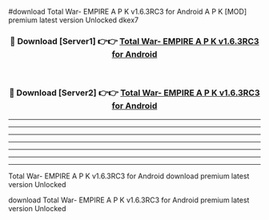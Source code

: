 #download Total War- EMPIRE A P K v1.6.3RC3 for Android A P K [MOD] premium latest version Unlocked dkex7 



<div align="center">
<h3>🔴 Download [Server1] 👉👉 <a href="https://apkdownload2.web.app/">Total War- EMPIRE A P K v1.6.3RC3 for Android</a></h3><br>

<h3>🔴 Download [Server2] 👉👉 <a href="https://apkdownload2.web.app/">Total War- EMPIRE A P K v1.6.3RC3 for Android</a></h3>
</div>





----------------------------------------------------------

----------------------------------------------------------

----------------------------------------------------------

----------------------------------------------------------

----------------------------------------------------------

----------------------------------------------------------

----------------------------------------------------------

Total War- EMPIRE A P K v1.6.3RC3 for Android download premium latest version Unlocked

download Total War- EMPIRE A P K v1.6.3RC3 for Android premium latest version Unlocked
